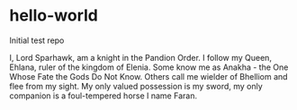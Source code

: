 # hello-world
Initial test repo

I, Lord Sparhawk,  am a knight in the Pandion Order.  I follow my Queen, Ehlana, ruler of the kingdom of Elenia.
Some know me as Anakha - the One Whose Fate the Gods Do Not Know.  Others call me wielder of Bhelliom and flee from my sight. 
My only valued possession is my sword, my only companion is a foul-tempered horse I name Faran.
